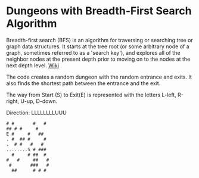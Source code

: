 # Dungeons with Breadth-First Search Algorithm


Breadth-first search (BFS) is an algorithm for traversing or searching tree or graph data structures. It starts at the tree root (or some arbitrary node of a graph, sometimes referred to as a 'search key'), and explores all of the neighbor nodes at the present depth prior to moving on to the nodes at the next depth level. [Wiki](https://en.wikipedia.org/wiki/Breadth-first_search)

The code creates a random dungeon with the random entrance and exits. It also finds the shortest path between the entrance and the exit.

The way from Start (S) to Exit(E) is represented with the letters L-left, R-right, U-up, D-down.


Direction:  LLLLLLLLUUU
```
# #       #   #
## # #     #   
E #     #   ## 
. #  ## #     #
.  # #   #   # 
........S # ###
  #     # ##  #
#   #     ##   #
 #       ###   #
  ##      # # #
  ```
